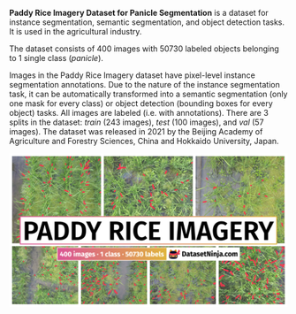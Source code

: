 **Paddy Rice Imagery Dataset for Panicle Segmentation** is a dataset for instance segmentation, semantic segmentation, and object detection tasks. It is used in the agricultural industry. 

The dataset consists of 400 images with 50730 labeled objects belonging to 1 single class (*panicle*).

Images in the Paddy Rice Imagery dataset have pixel-level instance segmentation annotations. Due to the nature of the instance segmentation task, it can be automatically transformed into a semantic segmentation (only one mask for every class) or object detection (bounding boxes for every object) tasks. All images are labeled (i.e. with annotations). There are 3 splits in the dataset: *train* (243 images), *test* (100 images), and *val* (57 images). The dataset was released in 2021 by the Beijing Academy of Agriculture and Forestry Sciences, China and Hokkaido University, Japan.

<img src="https://github.com/dataset-ninja/paddy-rice-panicle-detection/raw/main/visualizations/poster.png">
